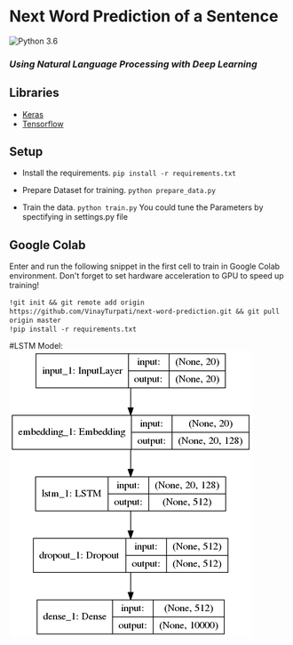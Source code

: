 # Next Word Prediction of a Sentence

![Python 3.6](https://img.shields.io/badge/python-3.6-blue.svg)
### *Using Natural Language Processing with Deep Learning*
## Libraries
- [Keras](https://keras.io/)
- [Tensorflow](https://www.tensorflow.org/)
## Setup
- Install the requirements.
	```pip install -r requirements.txt```

- Prepare Dataset for training.
	`python prepare_data.py`

- Train the data.
	`python train.py`
You could tune the Parameters by spectifying in settings.py file

## Google Colab
Enter and run the following snippet in the first cell to train in Google Colab environment. Don't forget to set hardware acceleration to GPU to speed up training!

```
!git init && git remote add origin https://github.com/VinayTurpati/next-word-prediction.git && git pull origin master
!pip install -r requirements.txt
```

#LSTM Model:
![LSTM Model](data/model.png)
